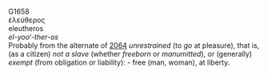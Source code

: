 G1658  
ἐλεύθερος  
eleutheros  
*el-yoo‘-ther-os*  
Probably from the alternate of [2064](g2064) *unrestrained* (to *go* at
pleasure), that is, (as a citizen) *not* *a* *slave* (whether *freeborn*
or *manumitted*), or (generally) *exempt* (from obligation or
liability): - free (man, woman), at liberty.  
